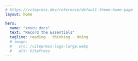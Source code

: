 ```yaml
---
# https://vitepress.dev/reference/default-theme-home-page
layout: home

hero:
  name: "xnscu docs"
  text: "Record the Essentials"
  tagline: reading · thinking · doing
  # image:
  #   src: /vitepress-logo-large.webp
  #   alt: VitePress
---
```


<script setup>
import { ref } from 'vue'
import  LatestPosts from ".vitepress/components/LatestBlog.vue"
</script>
 
<LatestPosts />

<style>
/* https://github.com/vuejs/vitepress/blob/main/src/client/theme-default/styles/vars.css */
:root {
  --vp-home-hero-name-color: transparent;
  --vp-home-hero-name-background: -webkit-linear-gradient(120deg, #bd34fe 30%, #41d1ff);
  --vp-home-hero-image-background-image: linear-gradient(-45deg, #bd34fe 50%, #47caff 50%);
  --vp-home-hero-image-filter: blur(44px);
}
</style>
